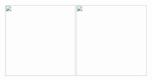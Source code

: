 <a href="https://github.com/anuraghazra/github-readme-stats">
  <img height=220 align="left" src="https://github-readme-stats-jamesukiyos-projects.vercel.app/api/top-langs/?username=jamesukiyo&layout=compact&theme=github_dark&langs_count=8&border_color=2e343b&border_radius=5&title_color=0366d6&text_color=77909c&disable_animations=true&hide=shell,javascript,css,html" />
</a>
<a href="https://github.com/vn7n24fzkq/github-profile-summary-cards">
  <img height=220 align="left" src="http://github-profile-summary-cards-jamesukiyos-projects.vercel.app/api/cards/stats?username=jamesukiyo&theme=github_dark" />
</a>
